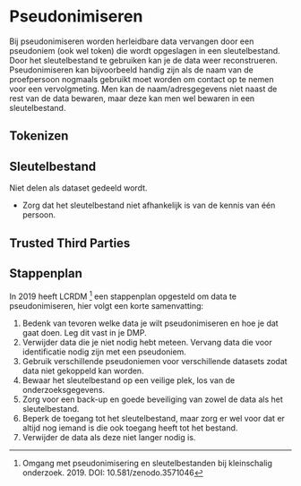 # Pseudonimiseren

Bij pseudonimiseren worden herleidbare data vervangen door een pseudoniem (ook wel token) die wordt opgeslagen in een 
sleutelbestand. Door het sleutelbestand te gebruiken kan je de data weer reconstrueren. 
Pseudonimiseren kan bijvoorbeeld handig zijn als de naam van de proefpersoon nogmaals gebruikt moet worden
om contact op te nemen voor een vervolgmeting. Men kan de naam/adresgegevens niet naast de rest van de data 
bewaren, maar deze kan men wel bewaren in een sleutelbestand.

## Tokenizen



## Sleutelbestand

Niet delen als dataset gedeeld wordt. 

- Zorg dat het sleutelbestand niet afhankelijk is van de kennis van één persoon.


## Trusted Third Parties


## Stappenplan

In 2019 heeft LCRDM [^LCRDM] een stappenplan opgesteld om data te pseudonimiseren, hier volgt een korte samenvatting:

1. Bedenk van tevoren welke data je wilt pseudonimiseren en hoe je dat gaat doen. Leg dit vast in je DMP.
1. Verwijder data die je niet nodig hebt meteen. Vervang data die voor identificatie nodig zijn met een pseudoniem.
1. Gebruik verschillende pseudoniemen voor verschillende datasets zodat data niet gekoppeld kan worden.
1. Bewaar het sleutelbestand op een veilige plek, los van de onderzoeksgegevens.
1. Zorg voor een back-up en goede beveiliging van zowel de data als het sleutelbestand.
1. Beperk de toegang tot het sleutelbestand, maar zorg er wel voor dat er altijd nog iemand is die ook toegang heeft
tot het bestand.
1. Verwijder de data als deze niet langer nodig is.   

[^LCRDM]: Omgang met pseudonimisering en sleutelbestanden bij kleinschalig onderzoek. 2019. DOI: 10.581/zenodo.3571046 